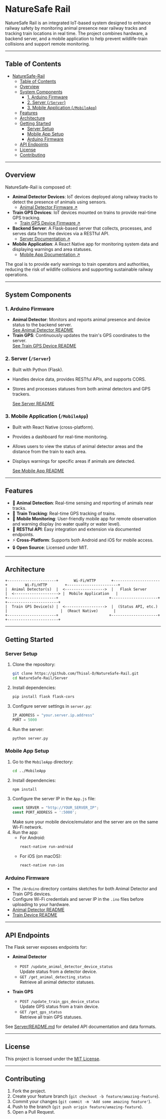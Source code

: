 # NatureSafe Rail

NatureSafe Rail is an integrated IoT-based system designed to enhance railway safety by monitoring animal presence near railway tracks and tracking train locations in real time. The project combines hardware, a backend server, and a mobile application to help prevent wildlife-train collisions and support remote monitoring.

---

## Table of Contents

- [NatureSafe-Rail](#naturesafe-rail)
  - [Table of Contents](#table-of-contents)
  - [Overview](#overview)
  - [System Components](#system-components)
    - [1. Arduino Firmware](#1-arduino-firmware)
    - [2. Server (`/Server`)](#2-server-server)
    - [3. Mobile Application (`/MobileApp`)](#3-mobile-application-mobileapp)
  - [Features](#features)
  - [Architecture](#architecture)
  - [Getting Started](#getting-started)
    - [Server Setup](#server-setup)
    - [Mobile App Setup](#mobile-app-setup)
    - [Arduino Firmware](#arduino-firmware)
  - [API Endpoints](#api-endpoints)
  - [License](#license)
  - [Contributing](#contributing)

---

## Overview

NatureSafe-Rail is composed of:

- **Animal Detector Devices**: IoT devices deployed along railway tracks to detect the presence of animals using sensors.
    - [Animal Detector Firmware ↗](./Arduino/Animal-Ditector-Device/README.md)
- **Train GPS Devices**: IoT devices mounted on trains to provide real-time GPS tracking.
    - [Train GPS Device Firmware ↗](./Arduino/Train-GPS-Device/README.md)
- **Backend Server**: A Flask-based server that collects, processes, and serves data from the devices via a RESTful API.
    - [Server Documentation ↗](./Server/README.md)
- **Mobile Application**: A React Native app for monitoring system data and displaying warnings and area statuses.
    - [Mobile App Documentation ↗](./MobileApp/README.md)

The goal is to provide early warnings to train operators and authorities, reducing the risk of wildlife collisions and supporting sustainable railway operations.

---

## System Components

### 1. Arduino Firmware

- **Animal Detector**: Monitors and reports animal presence and device status to the backend server.  
  [See Animal Detector README](./Arduino/Animal-Ditector-Device/README.md)
- **Train GPS**: Continuously updates the train's GPS coordinates to the server.  
  [See Train GPS Device README](./Arduino/Train-GPS-Device/README.md)

### 2. Server (`/Server`)

- Built with Python (Flask).
- Handles device data, provides RESTful APIs, and supports CORS.
- Stores and processes statuses from both animal detectors and GPS trackers.

  [See Server README](./Server/README.md)

### 3. Mobile Application (`/MobileApp`)

- Built with React Native (cross-platform).
- Provides a dashboard for real-time monitoring.
- Allows users to view the status of animal detector areas and the distance from the train to each area.
- Displays warnings for specific areas if animals are detected.

  [See Mobile App README](./MobileApp/README.md)

---

## Features

- 🦌 **Animal Detection**: Real-time sensing and reporting of animals near tracks.
- 🚄 **Train Tracking**: Real-time GPS tracking of trains.
- 📱 **Mobile Monitoring**: User-friendly mobile app for remote observation and warning display (no water quality or water level).
- 🔌 **RESTful API**: Easy integration and extension via documented endpoints.
- ⚡ **Cross-Platform**: Supports both Android and iOS for mobile access.
- 🔒 **Open Source**: Licensed under MIT.

---

## Architecture

```
+----------------------+       Wi-Fi/HTTP       +---------------------+        Wi-Fi/HTTP        +-----------------------+
|  Animal Detector(s)  |  <------------------>  |   Flask Server      |  <--------------------> |  Mobile Application   |
+----------------------+                       +---------------------+                         +-----------------------+
|  Train GPS Device(s) |  <------------------>  |  (Status API, etc.) |                        |  (React Native)       |
+----------------------+                       +---------------------+                         +-----------------------+
```

---

## Getting Started

### Server Setup

1. Clone the repository:
   ```bash
   git clone https://github.com/Thisal-D/NatureSafe-Rail.git
   cd NatureSafe-Rail/Server
   ```
2. Install dependencies:
   ```bash
   pip install flask flask-cors
   ```
3. Configure server settings in `server.py`:
   ```python
   IP_ADDRESS = "your.server.ip.address"
   PORT = 5000
   ```
4. Run the server:
   ```bash
   python server.py
   ```

### Mobile App Setup

1. Go to the `MobileApp` directory:
   ```bash
   cd ../MobileApp
   ```
2. Install dependencies:
   ```bash
   npm install
   ```
3. Configure the server IP in the `App.js` file:
   ```javascript
   const SERVER = "http://YOUR_SERVER_IP";
   const PORT_ADDRESS = ':5000';
   ```
   Make sure your mobile device/emulator and the server are on the same Wi-Fi network.
4. Run the app:
   - For Android:
     ```bash
     react-native run-android
     ```
   - For iOS (on macOS):
     ```bash
     react-native run-ios
     ```

### Arduino Firmware

- The `/Arduino` directory contains sketches for both Animal Detector and Train GPS devices.
- Configure Wi-Fi credentials and server IP in the `.ino` files before uploading to your hardware.
- [Animal Detector README](./Arduino/Animal-Ditector-Device/README.md)
- [Train Device README](./Arduino/Train-GPS-Device/README.md)

---

## API Endpoints

The Flask server exposes endpoints for:

- **Animal Detector**
  - `POST /update_animal_detector_device_status`  
    Update status from a detector device.
  - `GET /get_animal_detecting_status`  
    Retrieve all animal detector statuses.

- **Train GPS**
  - `POST /update_train_gps_device_status`  
    Update GPS status from a train device.
  - `GET /get_gps_status`  
    Retrieve all train GPS statuses.

See [Server/README.md](./Server/README.md) for detailed API documentation and data formats.

---

## License

This project is licensed under the [MIT License](LICENSE).

---

## Contributing

1. Fork the project.
2. Create your feature branch (`git checkout -b feature/amazing-feature`).
3. Commit your changes (`git commit -m 'Add some amazing feature'`).
4. Push to the branch (`git push origin feature/amazing-feature`).
5. Open a Pull Request.
